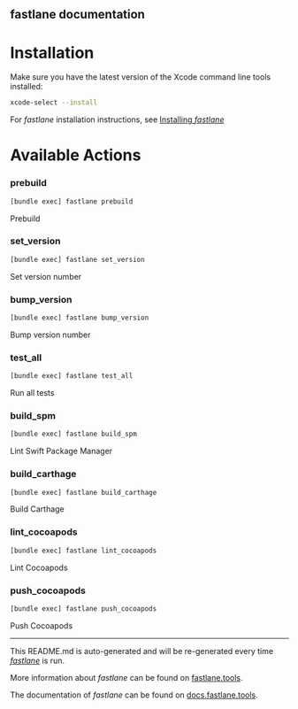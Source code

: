 fastlane documentation
----

# Installation

Make sure you have the latest version of the Xcode command line tools installed:

```sh
xcode-select --install
```

For _fastlane_ installation instructions, see [Installing _fastlane_](https://docs.fastlane.tools/#installing-fastlane)

# Available Actions

### prebuild

```sh
[bundle exec] fastlane prebuild
```

Prebuild

### set_version

```sh
[bundle exec] fastlane set_version
```

Set version number

### bump_version

```sh
[bundle exec] fastlane bump_version
```

Bump version number

### test_all

```sh
[bundle exec] fastlane test_all
```

Run all tests

### build_spm

```sh
[bundle exec] fastlane build_spm
```

Lint Swift Package Manager

### build_carthage

```sh
[bundle exec] fastlane build_carthage
```

Build Carthage

### lint_cocoapods

```sh
[bundle exec] fastlane lint_cocoapods
```

Lint Cocoapods

### push_cocoapods

```sh
[bundle exec] fastlane push_cocoapods
```

Push Cocoapods

----

This README.md is auto-generated and will be re-generated every time [_fastlane_](https://fastlane.tools) is run.

More information about _fastlane_ can be found on [fastlane.tools](https://fastlane.tools).

The documentation of _fastlane_ can be found on [docs.fastlane.tools](https://docs.fastlane.tools).
